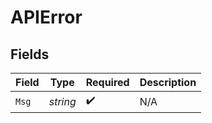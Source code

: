 # APIError


## Fields

| Field              | Type               | Required           | Description        |
| ------------------ | ------------------ | ------------------ | ------------------ |
| `Msg`              | *string*           | :heavy_check_mark: | N/A                |